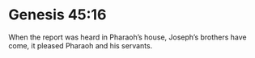 # Genesis 45:16

When the report was heard in Pharaoh’s house, Joseph’s brothers have come, it pleased Pharaoh and his servants.
